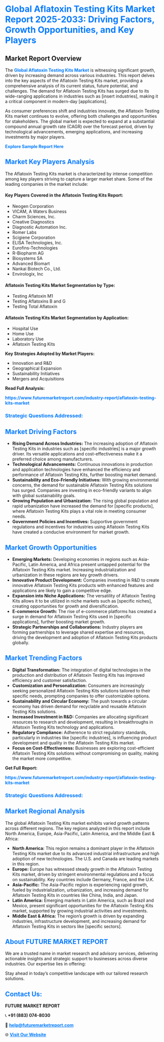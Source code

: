 <h1 style="color: #007BFF;">Global Aflatoxin Testing Kits Market Report 2025-2033: Driving Factors, Growth Opportunities, and Key Players</h1>

<section id="overview">
<h2>Market Report Overview</h2>
<p>The <a href="https://www.futuremarketreport.com/industry-report/aflatoxin-testing-kits-market" style="color: #007BFF; text-decoration: none;"><strong>Global Aflatoxin Testing Kits Market</strong></a> is witnessing significant growth, driven by increasing demand across various industries. This report delves into the key aspects of the Aflatoxin Testing Kits market, providing a comprehensive analysis of its current status, future potential, and challenges. The demand for Aflatoxin Testing Kits has surged due to its wide-ranging applications in industries such as [insert industries], making it a critical component in modern-day [applications].</p>
<p>As consumer preferences shift and industries innovate, the Aflatoxin Testing Kits market continues to evolve, offering both challenges and opportunities for stakeholders. The global market is expected to expand at a substantial compound annual growth rate (CAGR) over the forecast period, driven by technological advancements, emerging applications, and increasing investments by major players.</p>
</section>

<section id="overview">
<p><a href="https://www.futuremarketreport.com/request-sample/reportId=112944" style="color: #007BFF; text-decoration: none;"><strong>Explore Sample Report Here</strong></a></p>
</section>

<section id="key-players">
<h2 style="color: #007BFF;">Market Key Players Analysis</h2>
<p>The Aflatoxin Testing Kits market is characterized by intense competition among key players striving to capture a larger market share. Some of the leading companies in the market include:</p>
<h4>Key Players Covered in the Aflatoxin Testing Kits Report:</h4>
<ul><li>Neogen Corporation</li><li>VICAM, A Waters Business</li><li>Charm Sciences, Inc.</li><li>Creative Diagnostics</li><li>Diagnostic Automation Inc.</li><li>Romer Labs</li><li>Scigiene Corporation</li><li>ELISA Technologies, Inc.</li><li>Eurofins-Technologies</li><li>R-Biopharm AG</li><li>Biosystems SA</li><li>Advanced Biomart</li><li>Nankai Biotech Co., Ltd.</li><li>Envirologix, Inc</li></ul>
<h4>Aflatoxin Testing Kits Market Segmentation by Type:</h4>
<ul><li>Testing Aflatoxin M1</li><li>Testing Aflatoxins B and G</li><li>Testing Total Aflatoxin</li></ul>

<h4>Aflatoxin Testing Kits Market Segmentation by Application:</h4>
<ul><li>Hospital Use</li><li>Home Use</li><li>Laboratory Use</li><li>Aflatoxin Testing Kits</li></ul>
<p><strong>Key Strategies Adopted by Market Players:</strong></p>
<ul>
<li>Innovation and R&D</li>
<li>Geographical Expansion</li>
<li>Sustainability Initiatives</li>
<li>Mergers and Acquisitions</li>
</ul>
</section>

<section>
<p><strong>Read Full Analysis: </strong></p><a href="https://www.futuremarketreport.com/industry-report/aflatoxin-testing-kits-market" style="color: #007BFF; text-decoration: none;"><strong>https://www.futuremarketreport.com/industry-report/aflatoxin-testing-kits-market</strong></a>
<h3 style="color: #007BFF;">Strategic Questions Addressed:</h3>
</section>

<section id="driving-factors">
<h2 style="color: #007BFF;">Market Driving Factors</h2>
<ul>
<li><strong>Rising Demand Across Industries:</strong> The increasing adoption of Aflatoxin Testing Kits in industries such as [specific industries] is a major growth driver. Its versatile applications and cost-effectiveness make it a preferred choice among manufacturers.</li>
<li><strong>Technological Advancements:</strong> Continuous innovations in production and application technologies have enhanced the efficiency and performance of Aflatoxin Testing Kits, further boosting market demand.</li>
<li><strong>Sustainability and Eco-Friendly Initiatives:</strong> With growing environmental concerns, the demand for sustainable Aflatoxin Testing Kits solutions has surged. Companies are investing in eco-friendly variants to align with global sustainability goals.</li>
<li><strong>Growing Population and Urbanization:</strong> The rising global population and rapid urbanization have increased the demand for [specific products], where Aflatoxin Testing Kits plays a vital role in meeting consumer needs.</li>
<li><strong>Government Policies and Incentives:</strong> Supportive government regulations and incentives for industries using Aflatoxin Testing Kits have created a conducive environment for market growth.</li>
</ul>
</section>

<section id="growth-opportunities">
<h2 style="color: #007BFF;">Market Growth Opportunities</h2>
<ul>
<li><strong>Emerging Markets:</strong> Developing economies in regions such as Asia-Pacific, Latin America, and Africa present untapped potential for the Aflatoxin Testing Kits market. Increasing industrialization and urbanization in these regions are key growth drivers.</li>
<li><strong>Innovative Product Development:</strong> Companies investing in R&D to create innovative Aflatoxin Testing Kits products with enhanced features and applications are likely to gain a competitive edge.</li>
<li><strong>Expansion into Niche Applications:</strong> The versatility of Aflatoxin Testing Kits allows it to be utilized in niche markets such as [specific niches], creating opportunities for growth and diversification.</li>
<li><strong>E-commerce Growth:</strong> The rise of e-commerce platforms has created a surge in demand for Aflatoxin Testing Kits used in [specific applications], further boosting market growth.</li>
<li><strong>Strategic Partnerships and Collaborations:</strong> Industry players are forming partnerships to leverage shared expertise and resources, driving the development and adoption of Aflatoxin Testing Kits products globally.</li>
</ul>
</section>

<section id="trending-factors">
<h2 style="color: #007BFF;">Market Trending Factors</h2>
<ul>
<li><strong>Digital Transformation:</strong> The integration of digital technologies in the production and distribution of Aflatoxin Testing Kits has improved efficiency and customer satisfaction.</li>
<li><strong>Customization and Personalization:</strong> Consumers are increasingly seeking personalized Aflatoxin Testing Kits solutions tailored to their specific needs, prompting companies to offer customizable options.</li>
<li><strong>Sustainability and Circular Economy:</strong> The push towards a circular economy has driven demand for recyclable and reusable Aflatoxin Testing Kits solutions.</li>
<li><strong>Increased Investment in R&D:</strong> Companies are allocating significant resources to research and development, resulting in breakthroughs in Aflatoxin Testing Kits technology and applications.</li>
<li><strong>Regulatory Compliance:</strong> Adherence to strict regulatory standards, particularly in industries like [specific industries], is influencing product development and quality in the Aflatoxin Testing Kits market.</li>
<li><strong>Focus on Cost-Effectiveness:</strong> Businesses are exploring cost-efficient Aflatoxin Testing Kits solutions without compromising on quality, making the market more competitive.</li>
</ul>
</section>

<section>
<p><strong>Get Full Report: </strong></p><a href="https://www.futuremarketreport.com/industry-report/aflatoxin-testing-kits-market" style="color: #007BFF; text-decoration: none;"><strong>https://www.futuremarketreport.com/industry-report/aflatoxin-testing-kits-market</strong></a>
<h3 style="color: #007BFF;">Strategic Questions Addressed:</h3>
</section>


<section id="regional-analysis">
<h2 style="color: #007BFF;">Market Regional Analysis</h2>
<p>The global Aflatoxin Testing Kits market exhibits varied growth patterns across different regions. The key regions analyzed in this report include North America, Europe, Asia-Pacific, Latin America, and the Middle East & Africa:</p>
<ul>
<li><strong>North America:</strong> This region remains a dominant player in the Aflatoxin Testing Kits market due to its advanced industrial infrastructure and high adoption of new technologies. The U.S. and Canada are leading markets in this region.</li>
<li><strong>Europe:</strong> Europe has witnessed steady growth in the Aflatoxin Testing Kits market, driven by stringent environmental regulations and a focus on sustainability. Key countries include Germany, France, and the U.K.</li>
<li><strong>Asia-Pacific:</strong> The Asia-Pacific region is experiencing rapid growth, fueled by industrialization, urbanization, and increasing demand for Aflatoxin Testing Kits in countries like China, India, and Japan.</li>
<li><strong>Latin America:</strong> Emerging markets in Latin America, such as Brazil and Mexico, present significant opportunities for the Aflatoxin Testing Kits market, supported by growing industrial activities and investments.</li>
<li><strong>Middle East & Africa:</strong> The region’s growth is driven by expanding industries, infrastructure development, and increasing demand for Aflatoxin Testing Kits in sectors like [specific sectors].</li>
</ul>
</section>

<footer>
<h2 style="color: #007BFF;">About FUTURE MARKET REPORT</h2>
<p>We are a trusted name in market research and advisory services, delivering actionable insights and strategic support to businesses across diverse industries. Our expertise lies in offering:</p>

<p>Stay ahead in today’s competitive landscape with our tailored research solutions.</p>

<h2 style="color: #007BFF;">Contact Us:</h2>
<p><strong>FUTURE MARKET REPORT</strong></p>
<p>📞 <strong>+91 (883) 074-8030</strong></p>
<p>📧 <strong><a href="mailto:help@futuremarketreport.com" style="color: #007BFF;">help@futuremarketreport.com</a></strong></p>
<p>🌐 <strong><a href="https://www.futuremarketreport.com/" style="color: #007BFF;">Visit Our Website</a></strong></p>
</footer>